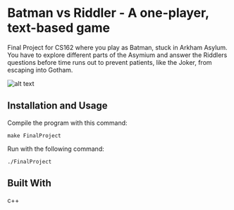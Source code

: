 # Batman vs Riddler - A one-player, text-based game 

Final Project for CS162 where you play as Batman, stuck in Arkham Asylum. You have to explore different parts of the Asymium and answer the Riddlers questions before time runs out to prevent patients, like the Joker, from escaping into Gotham.  

![alt text](https://i.imgur.com/ktqNK2Y.png)

## Installation and Usage
Compile the program with this command:
```
make FinalProject
```
Run with the following command:
```unix
./FinalProject
```

## Built With
c++

